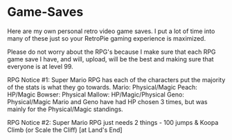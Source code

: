 # Game-Saves
Here are my own personal retro video game saves. I put a lot of time into many of these just so your RetroPie gaming experience is maximized.

Please do not worry about the RPG's because I make sure that each RPG game save I have, and will, upload, will be the best and making sure that everyone is at level 99.

RPG Notice #1: Super Mario RPG has each of the characters put the majority of the stats is what they go towards.
  Mario: Physical/Magic
  Peach: HP/Magic
  Bowser: Physical
  Mallow: HP/Magic/Physical
  Geno: Physical/Magic
Mario and Geno have had HP chosen 3 times, but was mainly for the Physical/Magic standings.

RPG Notice #2: Super Mario RPG just needs 2 things - 100 jumps & Koopa Climb (or Scale the Cliff) [at Land's End]
